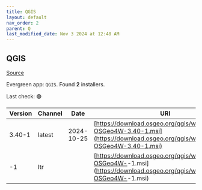 ```yaml
---
title: QGIS
layout: default
nav_order: 2
parent: Q
last_modified_date: Nov 3 2024 at 12:48 AM
---
```


## QGIS

[Source](https://qgis.org/en/site/index.html)

Evergreen app: `QGIS`. Found **2** installers.

Last check: 🟢

| Version      | Channel | Date       | URI                                                                                                                                            |
| ------------ | ------- | ---------- | ---------------------------------------------------------------------------------------------------------------------------------------------- |
| 3.40-1       | latest  | 2024-10-25 | [https://download.osgeo.org/qgis/windows/QGIS-OSGeo4W-3.40-1.msi](https://download.osgeo.org/qgis/windows/QGIS-OSGeo4W-3.40-1.msi)             |
| <no value>-1 | ltr     | <no value> | [https://download.osgeo.org/qgis/windows/QGIS-OSGeo4W-<no value>-1.msi](https://download.osgeo.org/qgis/windows/QGIS-OSGeo4W-<no value>-1.msi) |
